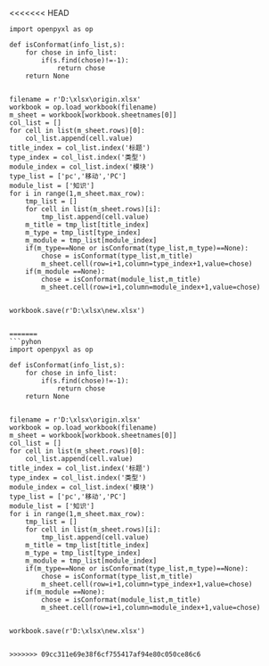 <<<<<<< HEAD
```pyhon
import openpyxl as op

def isConformat(info_list,s):
    for chose in info_list:
        if(s.find(chose)!=-1):
            return chose
    return None


filename = r'D:\xlsx\origin.xlsx'
workbook = op.load_workbook(filename)
m_sheet = workbook[workbook.sheetnames[0]]
col_list = []
for cell in list(m_sheet.rows)[0]:
    col_list.append(cell.value)
title_index = col_list.index('标题')
type_index = col_list.index('类型')
module_index = col_list.index('模块')
type_list = ['pc','移动','PC']
module_list = ['知识']
for i in range(1,m_sheet.max_row):
    tmp_list = []
    for cell in list(m_sheet.rows)[i]:
        tmp_list.append(cell.value)
    m_title = tmp_list[title_index]
    m_type = tmp_list[type_index]
    m_module = tmp_list[module_index]
    if(m_type==None or isConformat(type_list,m_type)==None):
        chose = isConformat(type_list,m_title)
        m_sheet.cell(row=i+1,column=type_index+1,value=chose)
    if(m_module ==None):
        chose = isConformat(module_list,m_title)
        m_sheet.cell(row=i+1,column=module_index+1,value=chose)
        

workbook.save(r'D:\xlsx\new.xlsx')


=======
```pyhon
import openpyxl as op

def isConformat(info_list,s):
    for chose in info_list:
        if(s.find(chose)!=-1):
            return chose
    return None


filename = r'D:\xlsx\origin.xlsx'
workbook = op.load_workbook(filename)
m_sheet = workbook[workbook.sheetnames[0]]
col_list = []
for cell in list(m_sheet.rows)[0]:
    col_list.append(cell.value)
title_index = col_list.index('标题')
type_index = col_list.index('类型')
module_index = col_list.index('模块')
type_list = ['pc','移动','PC']
module_list = ['知识']
for i in range(1,m_sheet.max_row):
    tmp_list = []
    for cell in list(m_sheet.rows)[i]:
        tmp_list.append(cell.value)
    m_title = tmp_list[title_index]
    m_type = tmp_list[type_index]
    m_module = tmp_list[module_index]
    if(m_type==None or isConformat(type_list,m_type)==None):
        chose = isConformat(type_list,m_title)
        m_sheet.cell(row=i+1,column=type_index+1,value=chose)
    if(m_module ==None):
        chose = isConformat(module_list,m_title)
        m_sheet.cell(row=i+1,column=module_index+1,value=chose)
        

workbook.save(r'D:\xlsx\new.xlsx')


>>>>>>> 09cc311e69e38f6cf755417af94e80c050ce86c6
```